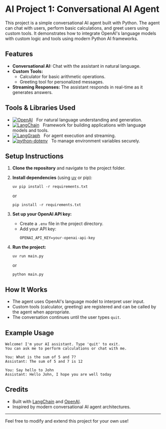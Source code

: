 # AI Project 1: Conversational AI Agent

This project is a simple conversational AI agent built with Python. The agent can chat with users, perform basic calculations, and greet users using custom tools. It demonstrates how to integrate OpenAI's language models with custom logic and tools using modern Python AI frameworks.

## Features

- **Conversational AI:** Chat with the assistant in natural language.
- **Custom Tools:** 
  - Calculator for basic arithmetic operations.
  - Greeting tool for personalized messages.
- **Streaming Responses:** The assistant responds in real-time as it generates answers.

## Tools & Libraries Used

- [![OpenAI](https://img.shields.io/badge/OpenAI-API-blue?logo=openai)](https://platform.openai.com/) &nbsp; For natural language understanding and generation.
- [![LangChain](https://img.shields.io/badge/LangChain-Framework-yellowgreen?logo=python)](https://python.langchain.com/) &nbsp; Framework for building applications with language models and tools.
- [![LangGraph](https://img.shields.io/badge/LangGraph-Agent%20Execution-orange?logo=python)](https://github.com/langchain-ai/langgraph) &nbsp; For agent execution and streaming.
- [![python-dotenv](https://img.shields.io/badge/python--dotenv-Env%20Vars-green?logo=python)](https://pypi.org/project/python-dotenv/) &nbsp; To manage environment variables securely.

## Setup Instructions

1. **Clone the repository** and navigate to the project folder.
2. **Install dependencies** (using [uv](https://github.com/astral-sh/uv) or pip):
   ```
   uv pip install -r requirements.txt
   ```
   or
   ```
   pip install -r requirements.txt
   ```
3. **Set up your OpenAI API key:**
   - Create a `.env` file in the project directory.
   - Add your API key:
     ```
     OPENAI_API_KEY=your-openai-api-key
     ```

4. **Run the project:**
   ```
   uv run main.py
   ```
   or
   ```
   python main.py
   ```

## How It Works

- The agent uses OpenAI's language model to interpret user input.
- Custom tools (calculator, greeting) are registered and can be called by the agent when appropriate.
- The conversation continues until the user types `quit`.

## Example Usage

```
Welcome! I'm your AI assistant. Type 'quit' to exit.
You can ask me to perform calculations or chat with me.

You: What is the sum of 5 and 7?
Assistant: The sum of 5 and 7 is 12

You: Say hello to John
Assistant: Hello John, I hope you are well today
```

## Credits

- Built with [LangChain](https://python.langchain.com/) and [OpenAI](https://platform.openai.com/).
- Inspired by modern conversational AI agent architectures.

---
Feel free to modify and extend this project for your own use!